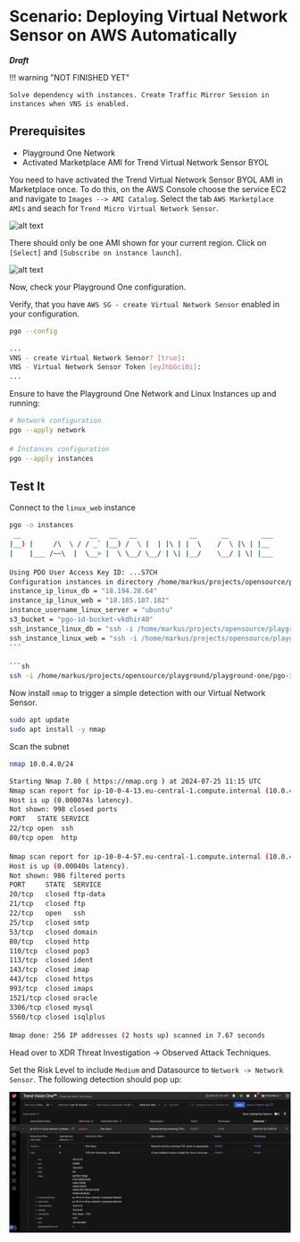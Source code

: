 # Scenario: Deploying Virtual Network Sensor on AWS Automatically

***Draft***

!!! warning "NOT FINISHED YET"

    Solve dependency with instances. Create Traffic Mirror Session in instances when VNS is enabled. 

## Prerequisites

- Playground One Network
- Activated Marketplace AMI for Trend Virtual Network Sensor BYOL

You need to have activated the Trend Virtual Network Sensor BYOL
 AMI in Marketplace once. To do this, on the AWS Console choose the service EC2 and navigate to `Images --> AMI Catalog`. Select the tab `AWS Marketplace AMIs` and seach for `Trend Micro Virtual Network Sensor`.

![alt text](images/v1-aws-sgm-03.png "Vision One")

There should only be one AMI shown for your current region. Click on `[Select]` and `[Subscribe on instance launch]`. 

![alt text](images/v1-aws-sgm-04.png "Vision One")

Now, check your Playground One configuration.

Verify, that you have `AWS SG - create Virtual Network Sensor` enabled in your configuration.

```sh
pgo --config
```

```sh
...
VNS - create Virtual Network Sensor? [true]: 
VNS - Virtual Network Sensor Token [eyJhbGciOi]: 
...
```

Ensure to have the Playground One Network and Linux Instances up and running:

```sh
# Network configuration
pgo --apply network

# Instances configuration
pgo --apply instances
```

## Test It

Connect to the `linux_web` instance

```sh
pgo -o instances
 __                 __   __   __             __      __        ___ 
|__) |     /\  \ / / _` |__) /  \ |  | |\ | |  \    /  \ |\ | |__  
|    |___ /~~\  |  \__> |  \ \__/ \__/ | \| |__/    \__/ | \| |___ 
                                                                   
Using PDO User Access Key ID: ...S7CH
Configuration instances in directory /home/markus/projects/opensource/playground/playground-one/awsone/3-instances
instance_ip_linux_db = "18.194.28.64"
instance_ip_linux_web = "18.185.107.182"
instance_username_linux_server = "ubuntu"
s3_bucket = "pgo-id-bucket-vkdhir40"
ssh_instance_linux_db = "ssh -i /home/markus/projects/opensource/playground/playground-one/pgo-id-key-pair-51f2emm2.pem -o StrictHostKeyChecking=no ubuntu@18.194.28.64"
ssh_instance_linux_web = "ssh -i /home/markus/projects/opensource/playground/playground-one/pgo-id-key-pair-51f2emm2.pem -o StrictHostKeyChecking=no ubuntu@18.185.107.182"
``´

```sh
ssh -i /home/markus/projects/opensource/playground/playground-one/pgo-id-key-pair-51f2emm2.pem -o StrictHostKeyChecking=no ubuntu@18.185.107.182
```

Now install `nmap` to trigger a simple detection with our Virtual Network Sensor.

```sh
sudo apt update
sudo apt install -y nmap
```

Scan the subnet

```sh
nmap 10.0.4.0/24
```

```sh
Starting Nmap 7.80 ( https://nmap.org ) at 2024-07-25 11:15 UTC
Nmap scan report for ip-10-0-4-13.eu-central-1.compute.internal (10.0.4.13)
Host is up (0.000074s latency).
Not shown: 998 closed ports
PORT   STATE SERVICE
22/tcp open  ssh
80/tcp open  http

Nmap scan report for ip-10-0-4-57.eu-central-1.compute.internal (10.0.4.57)
Host is up (0.00040s latency).
Not shown: 986 filtered ports
PORT     STATE  SERVICE
20/tcp   closed ftp-data
21/tcp   closed ftp
22/tcp   open   ssh
25/tcp   closed smtp
53/tcp   closed domain
80/tcp   closed http
110/tcp  closed pop3
113/tcp  closed ident
143/tcp  closed imap
443/tcp  closed https
993/tcp  closed imaps
1521/tcp closed oracle
3306/tcp closed mysql
5560/tcp closed isqlplus

Nmap done: 256 IP addresses (2 hosts up) scanned in 7.67 seconds
```

Head over to XDR Threat Investigation -> Observed Attack Techniques.

Set the Risk Level to include `Medium` and Datasource to `Network -> Network Sensor`. The following detection should pop up:

![alt text](images/vns-detection-01.png "Detection")
